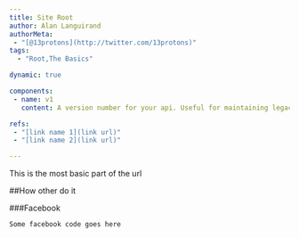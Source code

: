 ```yaml
--- 
title: Site Root
author: Alan Languirand
authorMeta: 
 - "[@13protons](http://twitter.com/13protons)"
tags: 
  - "Root,The Basics" 

dynamic: true

components: 
 - name: v1
   content: A version number for your api. Useful for maintaining legacy versions while giving your developers time to migrate. 

refs: 
 - "[link name 1](link url)"
 - "[link name 2](link url)"

---			     
```


This is the most basic part of the url

##How other do it

###Facebook
```
Some facebook code goes here
```


